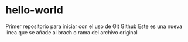 # hello-world
Primer repositorio para iniciar con el uso de Git Github
Este es una nueva linea que se añade al brach o rama del archivo original
